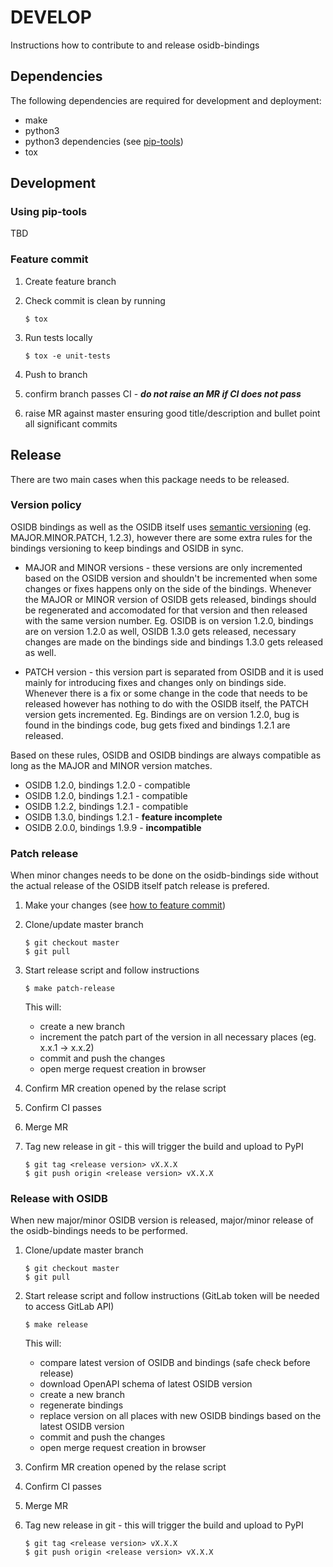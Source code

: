 # DEVELOP

Instructions how to contribute to and release osidb-bindings

## Dependencies
The following dependencies are required for development and deployment:
* make
* python3
* python3 dependencies (see [pip-tools](#using-pip-tools))
* tox

## Development

### Using pip-tools
TBD

### Feature commit

1) Create feature branch

2) Check commit is clean by running

    ```
    $ tox
    ```

3) Run tests locally

    ```
    $ tox -e unit-tests
    ```

4) Push to branch

5) confirm branch passes CI - ***do not raise an MR if CI does not pass***

6) raise MR against master ensuring good title/description and bullet point
   all significant commits

## Release

There are two main cases when this package needs to be released.

### Version policy

OSIDB bindings as well as the OSIDB itself uses [semantic versioning](https://semver.org/) (eg. MAJOR.MINOR.PATCH, 1.2.3),
however there are some extra rules for the bindings versioning to keep bindings and OSIDB in sync.

* MAJOR and MINOR versions - these versions are only incremented based on the OSIDB version and shouldn't be incremented
when some changes or fixes happens only on the side of the bindings. Whenever the MAJOR or MINOR version of OSIDB gets
released, bindings should be regenerated and accomodated for that version and then released with the same version number.
Eg. OSIDB is on version 1.2.0, bindings are on version 1.2.0 as well, OSIDB 1.3.0 gets released, necessary changes are made
on the bindings side and bindings 1.3.0 gets released as well.

* PATCH version - this version part is separated from OSIDB and it is used mainly for introducing fixes and changes only on
bindings side. Whenever there is a fix or some change in the code that needs to be released however has nothing to do with
the OSIDB itself, the PATCH version gets incremented. Eg. Bindings are on version 1.2.0, bug is found in the bindings code,
bug gets fixed and bindings 1.2.1 are released.

Based on these rules, OSIDB and OSIDB bindings are always compatible as long as the MAJOR and MINOR version matches.
* OSIDB 1.2.0, bindings 1.2.0 - compatible
* OSIDB 1.2.0, bindings 1.2.1 - compatible
* OSIDB 1.2.2, bindings 1.2.1 - compatible
* OSIDB 1.3.0, bindings 1.2.1 - **feature incomplete**
* OSIDB 2.0.0, bindings 1.9.9 - **incompatible**

### Patch release

When minor changes needs to be done on the osidb-bindings side without the actual release of the OSIDB itself
patch release is prefered.

1) Make your changes (see [how to feature commit](feature-commit))

2) Clone/update master branch

    ```
    $ git checkout master
    $ git pull
    ```

3) Start release script and follow instructions

    ```
    $ make patch-release
    ```

    This will:
    * create a new branch
    * increment the patch part of the version in all necessary places (eg. x.x.1 -> x.x.2)
    * commit and push the changes
    * open merge request creation in browser

4) Confirm MR creation opened by the relase script

5) Confirm CI passes

6) Merge MR

7) Tag new release in git - this will trigger the build and upload to PyPI
    ```
    $ git tag <release version> vX.X.X
    $ git push origin <release version> vX.X.X
    ```

### Release with OSIDB

When new major/minor OSIDB version is released, major/minor release of the osidb-bindings needs to be performed.

1) Clone/update master branch

    ```
    $ git checkout master
    $ git pull
    ```

2) Start release script and follow instructions (GitLab token will be needed to access GitLab API)

    ```
    $ make release
    ```

    This will:
    * compare latest version of OSIDB and bindings (safe check before release)
    * download OpenAPI schema of latest OSIDB version
    * create a new branch
    * regenerate bindings
    * replace version on all places with new OSIDB bindings based on the latest OSIDB version
    * commit and push the changes
    * open merge request creation in browser

3) Confirm MR creation opened by the relase script

4) Confirm CI passes

5) Merge MR

6) Tag new release in git - this will trigger the build and upload to PyPI
    ```
    $ git tag <release version> vX.X.X
    $ git push origin <release version> vX.X.X
